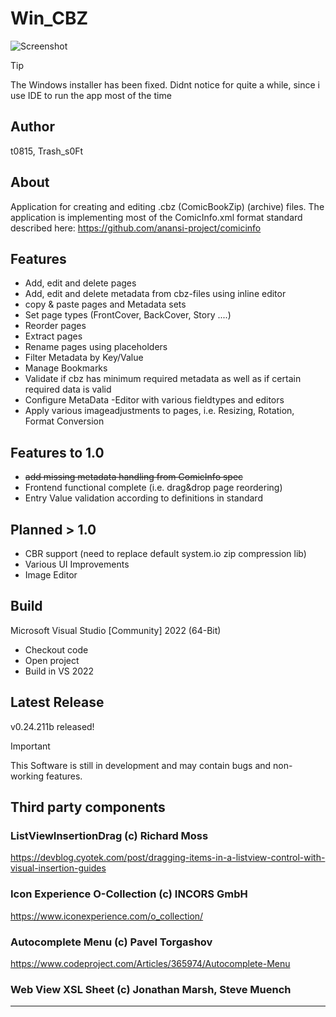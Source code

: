 # Win_CBZ

![Screenshot](/meta/screenshot.png)


>[!TIP]
> The Windows installer has been fixed. Didnt notice for quite a while, since i use IDE to run the app most of the time

## Author

t0815, Trash_s0Ft

## About

Application for creating and editing .cbz (ComicBookZip)
(archive) files. The application is implementing most of the ComicInfo.xml format
standard described here: https://github.com/anansi-project/comicinfo

## Features

- Add, edit and delete pages
- Add, edit and delete metadata from cbz-files using inline editor
- copy & paste pages and Metadata sets
- Set page types (FrontCover, BackCover, Story ....)
- Reorder pages
- Extract pages
- Rename pages using placeholders
- Filter Metadata by Key/Value
- Manage Bookmarks
- Validate if cbz has minimum required metadata as well as if certain required data is valid
- Configure MetaData -Editor with various fieldtypes and editors
- Apply various imageadjustments to pages, i.e. Resizing, Rotation, Format Conversion

## Features to 1.0


- ~~add missing metadata handling from ComicInfo spec~~
- Frontend functional complete (i.e. drag&drop page reordering)
- Entry Value validation according to definitions in standard

## Planned > 1.0

- CBR support (need to replace default system.io zip compression lib)
- Various UI Improvements
- Image Editor

## Build

Microsoft Visual Studio [Community] 2022 (64-Bit) 

- Checkout code
- Open project
- Build in VS 2022

## Latest Release

v0.24.211b released!


>[!IMPORTANT]
> This Software is still in development and may contain bugs and non-working features.


## Third party components

### ListViewInsertionDrag (c) Richard Moss

https://devblog.cyotek.com/post/dragging-items-in-a-listview-control-with-visual-insertion-guides


### Icon Experience O-Collection (c) INCORS GmbH

https://www.iconexperience.com/o_collection/


### Autocomplete Menu (c) Pavel Torgashov

https://www.codeproject.com/Articles/365974/Autocomplete-Menu


### Web View XSL Sheet (c) Jonathan Marsh, Steve Muench



***
